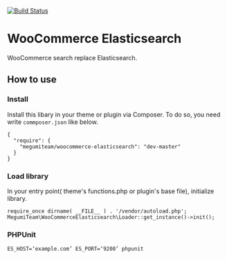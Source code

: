[![Build Status](https://travis-ci.org/megumiteam/woocommerce-elasticsearch.svg?branch=master)](https://travis-ci.org/megumiteam/woocommerce-elasticsearch)

# WooCommerce Elasticsearch
WooCommerce search replace Elasticsearch.

## How to use
### Install
Install this libary in your theme or plugin via Composer.
To do so, you need write `commposer.json` like below.

    {
      "require": {
        "megumiteam/woocommerce-elasticsearch": "dev-master"
      }
    }

### Load library
In your entry point( theme's functions.php or plugin's base file), initialize library.

    require_once dirname( __FILE__ ) . '/vendor/autoload.php';
    MegumiTeam\WooCommerceElasticsearch\Loader::get_instance()->init();

### PHPUnit
    ES_HOST=‘example.com’ ES_PORT=‘9200’ phpunit
